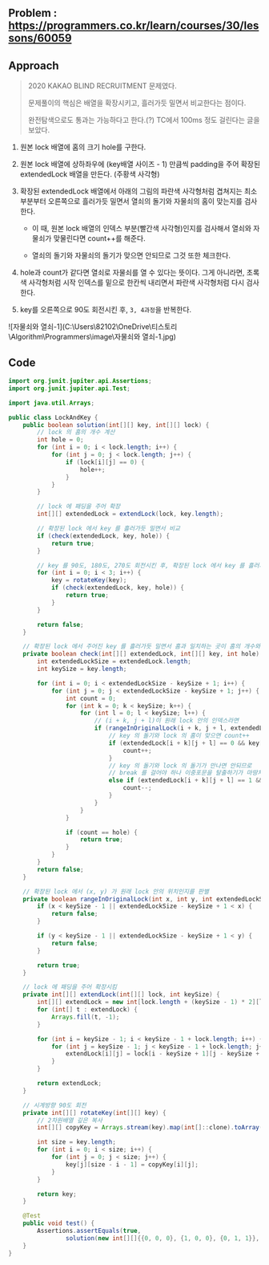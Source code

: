 ## Problem : https://programmers.co.kr/learn/courses/30/lessons/60059

## Approach

> 2020 KAKAO BLIND RECRUITMENT 문제였다.
>
> 문제풀이의 핵심은 배열을 확장시키고, 흘러가듯 밀면서 비교한다는 점이다.
>
> 완전탐색으로도 통과는 가능하다고 한다.(?) TC에서 100ms 정도 걸린다는 글을 보았다.

1. 원본 lock 배열에 홈의 크기 hole를 구한다.
2. 원본 lock 배열에 상하좌우에 (key배열 사이즈 - 1) 만큼씩 padding을 주어 확장된 extendedLock 배열을 만든다. (주황색 사각형)
3. 확장된 extendedLock 배열에서 아래의 그림의 파란색 사각형처럼 겹쳐지는 최소부분부터 오른쪽으로 흘러가듯 밀면서 열쇠의 돌기와 자물쇠의 홈이 맞는지를 검사한다.

   - 이 때, 원본 lock 배열의 인덱스 부분(빨간색 사각형)인지를 검사해서 열쇠와 자물쇠가 맞물린다면 count++를 해준다.

   - 열쇠의 돌기와 자물쇠의 돌기가 맞으면 안되므로 그것 또한 체크한다.
4. hole과 count가 같다면 열쇠로 자물쇠를 열 수 있다는 뜻이다.
   그게 아니라면, 초록색 사각형처럼 시작 인덱스를 밑으로 한칸씩 내리면서 파란색 사각형처럼 다시 검사한다.
5. key를 오른쪽으로 90도 회전시킨 후, `3, 4과정`을 반복한다.

![자물쇠와 열쇠-1](C:\Users\82102\OneDrive\티스토리\Algorithm\Programmers\image\자물쇠와 열쇠-1.jpg)

## Code

```java
import org.junit.jupiter.api.Assertions;
import org.junit.jupiter.api.Test;

import java.util.Arrays;

public class LockAndKey {
    public boolean solution(int[][] key, int[][] lock) {
        // lock 의 홈의 개수 계산
        int hole = 0;
        for (int i = 0; i < lock.length; i++) {
            for (int j = 0; j < lock.length; j++) {
                if (lock[i][j] == 0) {
                    hole++;
                }
            }
        }

        // lock 에 패딩을 주어 확장
        int[][] extendedLock = extendLock(lock, key.length);

        // 확장된 lock 에서 key 를 흘러가듯 밀면서 비교
        if (check(extendedLock, key, hole)) {
            return true;
        }

        // key 를 90도, 180도, 270도 회전시킨 후, 확장된 lock 에서 key 를 흘러가듯 밀면서 비교
        for (int i = 0; i < 3; i++) {
            key = rotateKey(key);
            if (check(extendedLock, key, hole)) {
                return true;
            }
        }

        return false;
    }

    // 확장된 lock 에서 주어진 key 를 흘러가듯 밀면서 홈과 일치하는 곳이 홈의 개수와 같은지를 검사
    private boolean check(int[][] extendedLock, int[][] key, int hole) {
        int extendedLockSize = extendedLock.length;
        int keySize = key.length;

        for (int i = 0; i < extendedLockSize - keySize + 1; i++) {
            for (int j = 0; j < extendedLockSize - keySize + 1; j++) {
                int count = 0;
                for (int k = 0; k < keySize; k++) {
                    for (int l = 0; l < keySize; l++) {
                        // (i + k, j + l)이 원래 lock 안의 인덱스라면
                        if (rangeInOriginalLock(i + k, j + l, extendedLockSize, keySize)) {
                            // key 의 돌기와 lock 의 홈이 맞으면 count++
                            if (extendedLock[i + k][j + l] == 0 && key[k][l] == 1) {
                                count++;
                            }
                            // key 의 돌기와 lock 의 돌기가 만나면 안되므로
                            // break 를 걸어야 하나 이중포문을 탈출하기가 마땅치 않아 간단히 오답처리를 위해 count--
                            else if (extendedLock[i + k][j + l] == 1 && key[k][l] == 1) {
                                count--;
                            }
                        }
                    }
                }

                if (count == hole) {
                    return true;
                }
            }
        }
        return false;
    }

    // 확장된 lock 에서 (x, y) 가 원래 lock 안의 위치인지를 판별
    private boolean rangeInOriginalLock(int x, int y, int extendedLockSize, int keySize) {
        if (x < keySize - 1 || extendedLockSize - keySize + 1 < x) {
            return false;
        }

        if (y < keySize - 1 || extendedLockSize - keySize + 1 < y) {
            return false;
        }

        return true;
    }

    // lock 에 패딩을 주어 확장시킴
    private int[][] extendLock(int[][] lock, int keySize) {
        int[][] extendLock = new int[lock.length + (keySize - 1) * 2][lock.length + (keySize - 1) * 2];
        for (int[] t : extendLock) {
            Arrays.fill(t, -1);
        }

        for (int i = keySize - 1; i < keySize - 1 + lock.length; i++) {
            for (int j = keySize - 1; j < keySize - 1 + lock.length; j++) {
                extendLock[i][j] = lock[i - keySize + 1][j - keySize + 1];
            }
        }

        return extendLock;
    }

    // 시계방향 90도 회전
    private int[][] rotateKey(int[][] key) {
        // 2차원배열 깊은 복사
        int[][] copyKey = Arrays.stream(key).map(int[]::clone).toArray(int[][]::new);

        int size = key.length;
        for (int i = 0; i < size; i++) {
            for (int j = 0; j < size; j++) {
                key[j][size - i - 1] = copyKey[i][j];
            }
        }

        return key;
    }

    @Test
    public void test() {
        Assertions.assertEquals(true,
                solution(new int[][]{{0, 0, 0}, {1, 0, 0}, {0, 1, 1}}, new int[][]{{1, 1, 1}, {1, 1, 0}, {1, 0, 1}}));
    }
}

```

